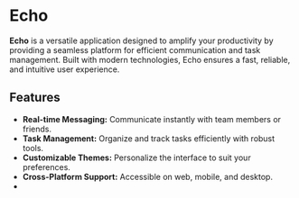 # Echo

**Echo** is a versatile application designed to amplify your productivity by providing a seamless platform for efficient communication and task management. Built with modern technologies, Echo ensures a fast, reliable, and intuitive user experience.

## Features

- **Real-time Messaging:** Communicate instantly with team members or friends.
- **Task Management:** Organize and track tasks efficiently with robust tools.
- **Customizable Themes:** Personalize the interface to suit your preferences.
- **Cross-Platform Support:** Accessible on web, mobile, and desktop.
-
